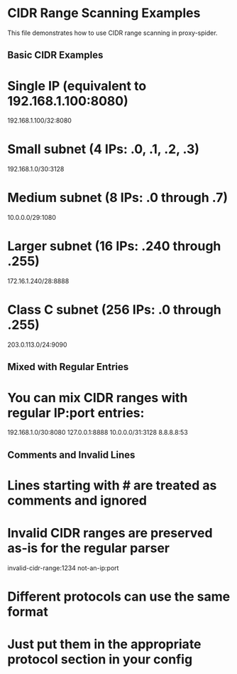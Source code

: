 # CIDR Range Scanning Examples

This file demonstrates how to use CIDR range scanning in proxy-spider.

## Basic CIDR Examples

# Single IP (equivalent to 192.168.1.100:8080)
192.168.1.100/32:8080

# Small subnet (4 IPs: .0, .1, .2, .3)  
192.168.1.0/30:3128

# Medium subnet (8 IPs: .0 through .7)
10.0.0.0/29:1080

# Larger subnet (16 IPs: .240 through .255)
172.16.1.240/28:8888

# Class C subnet (256 IPs: .0 through .255)
203.0.113.0/24:9090

## Mixed with Regular Entries

# You can mix CIDR ranges with regular IP:port entries:
192.168.1.0/30:8080
127.0.0.1:8888
10.0.0.0/31:3128
8.8.8.8:53

## Comments and Invalid Lines

# Lines starting with # are treated as comments and ignored
# Invalid CIDR ranges are preserved as-is for the regular parser
invalid-cidr-range:1234
not-an-ip:port

# Different protocols can use the same format
# Just put them in the appropriate protocol section in your config
